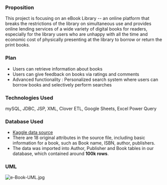 ### Proposition
This project is focusing on an eBook Library -- an online platform that breaks the restrictions of the library on simultaneous use and provides online lending services of a wide variety of digital books for readers, especially for the library users who are unhappy with all the time and economic cost of physically presenting at the library to borrow or return the print books.


### Plan
* Users can retrieve information about books
* Users can give feedback on books via ratings and comments
* Advanced functionality : Personalized search system where users can borrow books and selectively perform searches

### Technologies Used
mySQL, JDBC, JSP, XML, Clover ETL, Google Sheets, Excel Power Query 

### Database Used
* [Kaggle data source](https://www.kaggle.com/bahramjannesarr/goodreads-book-datasets-10m)
* There are 18 original attributes in the source file, including basic information for a book, such as Book name, ISBN, author, publishers.
* The data was imported into Author, Publisher and Book tables in our database, which contained around **100k rows**.

### UML
![e-Book-UML.jpg](https://postimg.cc/kDjtNQxj)
